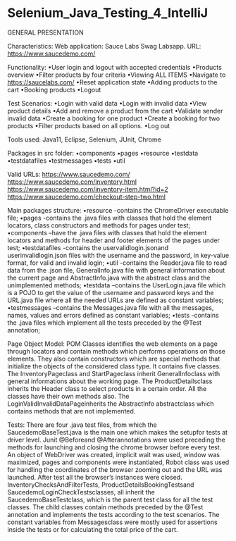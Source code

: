 # Selenium_Java_Testing_4_IntelliJ

GENERAL PRESENTATION

Characteristics:
Web application: Sauce Labs Swag Labsapp.
URL: https://www.saucedemo.com/

Functionality:
•User login and logout with accepted credentials
•Products overview
•Filter products by four criteria
•Viewing ALL ITEMS
•Navigate to https://saucelabs.com/
•Reset application state
•Adding products to the cart
•Booking products
•Logout

Test Scenarios:
•Login with valid data
•Login with invalid data
•View product details
•Add and remove a product from the cart
•Validate sender invalid data
•Create a booking for one product
•Create a booking for two products
•Filter products based on all options.
•Log out

Tools used:
Java11, Eclipse, Selenium, JUnit, Chrome

Packages in src folder:
•components
•pages
•resource
•testdata
•testdatafiles
•testmessages
•tests
•util

Valid URLs:
https://www.saucedemo.com/
https://www.saucedemo.com/inventory.html
https://www.saucedemo.com/inventory-item.html?id=2
https://www.saucedemo.com/checkout-step-two.html

Main packages structure:
•resource -contains the ChromeDriver executable file;
•pages -contains the .java files with classes that hold the element locators, class constructors and methods for pages under test;
•components –have the .java files with classes that hold the element locators and methods for header and footer elements of the pages under test;
•testdatafiles -contains the uservalidlogin.jsonand userinvalidlogin.json files with the username and the password, in key-value format, for valid and invalid login;
•util -contains the Reader.java file to read data from the .json file, GeneralInfo.java file with general information about the current page and AbstractInfo.java with
the abstract class and the unimplemented methods;
•testdata –contains the UserLogin.java file which is a POJO to get the value of the username and password keys and the URL.java file where all the needed URLs are 
defined as constant variables;
•testmessages –contains the Messages.java file with all the messages, names, values and errors defined as constant variables;
•tests -contains the .java files which implement all the tests preceded by the @Test annotation;

Page Object Model:
POM Classes identifies the web elements on a page through locators and contain methods which performs operations on those elements. They also contain constructors 
which are special methods that initialize the objects of the considered class type. It contains five classes.
The InventoryPageclass and StartPageclass inherit GeneralInfoclass with general informations about the working page. The ProductDetailsclass inherits the Header class 
to select products in a certain order. All the classes have their own methods also. The LoginValidInvalidDataPageinherits the AbstractInfo abstractclass which contains
methods that are not implemented.

Tests:
There are four .java test files, from which the SaucedemoBaseTest.java is the main one which makes the setupfor tests at driver level. 
Junit @Beforeand @Afterannotations were used preceding the methods for launching and closing the chrome browser before every test. An object of WebDriver was created, 
implicit wait was used, window was maximized, pages and components were instantiated, Robot class was used for handling the coordinates of the browser zooming out and 
the URL was launched. After test all the browser’s instances were closed.
InventoryChecksAndFilterTests, ProductDetailsBookingTestsand SaucedemoLoginCheckTestsclasses, all inherit the SaucedemoBaseTestclass, which is the parent test class 
for all the test classes. The child classes contain methods preceded by the @Test annotation and implements the tests according to the test scenarios.
The constant variables from Messagesclass were mostly used for assertions inside the tests or for calculating the total price of the cart.



